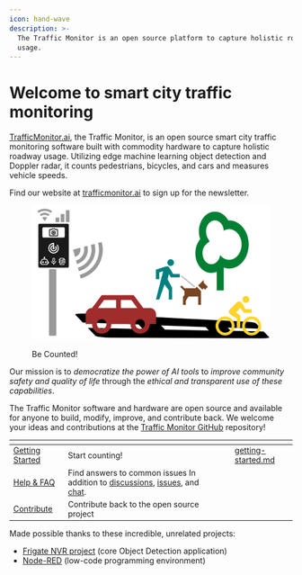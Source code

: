 ```yaml
---
icon: hand-wave
description: >-
  The Traffic Monitor is an open source platform to capture holistic roadway
  usage.
---
```


# Welcome to smart city traffic monitoring

[TrafficMonitor.ai](https://www.trafficmonitor.ai/), the Traffic Monitor, is an open source smart city traffic monitoring software built with commodity hardware to capture holistic roadway usage. Utilizing edge machine learning object detection and Doppler radar, it counts pedestrians, bicycles, and cars and measures vehicle speeds.

Find our website at [trafficmonitor.ai](https://www.trafficmonitor.ai) to sign up for the newsletter.&#x20;

<figure><picture><source srcset=".gitbook/assets/tm-roadway-graphic-1920x1080-color-bg_black (1).png" media="(prefers-color-scheme: dark)"><img src=".gitbook/assets/tm-roadway-graphic-1920x1080-color-bg_white.png" alt=""></picture><figcaption><p>Be Counted!</p></figcaption></figure>

Our mission is to _democratize the power of AI tools_ to _improve community safety and quality of life_ through the _ethical and transparent use of these capabilities_.&#x20;

The Traffic Monitor software and hardware are open source and available for anyone to build, modify, improve, and contribute back. We welcome your ideas and contributions at the [Traffic Monitor GitHub](https://github.com/glossyio/traffic-monitor) repository!

<table data-view="cards"><thead><tr><th></th><th></th><th data-hidden></th><th data-hidden data-card-target data-type="content-ref"></th></tr></thead><tbody><tr><td><a href="getting-started.md">Getting Started</a></td><td>Start counting!</td><td></td><td><a href="getting-started.md">getting-started.md</a></td></tr><tr><td><a href="help-and-faq/frequently-asked-questions.md">Help &#x26; FAQ</a></td><td>Find answers to common issues In addition to <a href="https://github.com/glossyio/traffic-monitor/discussions">discussions</a>, <a href="https://github.com/glossyio/traffic-monitor/issues">issues</a>, and <a href="https://trafficmonitor.zulipchat.com/">chat</a>.</td><td></td><td></td></tr><tr><td><a href="development/contributing.md">Contribute</a></td><td>Contribute back to the open source project</td><td></td><td></td></tr></tbody></table>

Made possible thanks to these incredible, unrelated projects:

* [Frigate NVR project](https://github.com/blakeblackshear/frigate) (core Object Detection application)
* [Node-RED](https://nodered.org/) (low-code programming environment)
